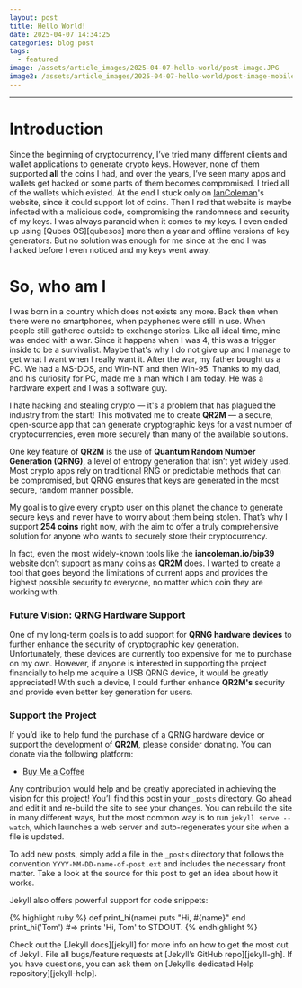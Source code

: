 ```yaml
---
layout: post
title: Hello World!
date: 2025-04-07 14:34:25
categories: blog post
tags:
  - featured
image: /assets/article_images/2025-04-07-hello-world/post-image.JPG
image2: /assets/article_images/2025-04-07-hello-world/post-image-mobile.JPG
---
```


---

# Introduction

Since the beginning of cryptocurrency, I’ve tried many different clients and wallet applications to generate crypto keys. However, none of them supported **all** the coins I had, and over the years, I’ve seen many apps and wallets get hacked or some parts of them becomes compromised. I tried all of the wallets which existed. At the end I stuck only on [IanColeman][iancoleman]'s website, since it could support lot of coins. Then I red that website is maybe infected with a malicious code, compromising the randomness and security of my keys. I was always paranoid when it comes to my keys. I even ended up using [Qubes OS][qubesos] more then a year and offline versions of key generators. But no solution was enough for me since at the end I was hacked before I even noticed and my keys went away.

# So, who am I

I was born in a country which does not exists any more. Back then when there were no smartphones, when payphones were still in use. When people still gathered outside to exchange stories. Like all ideal time, mine was ended with a war. Since it happens when I was 4, this was a trigger inside to be a survivalist. Maybe that's why I do not give up and I manage to get what I want when I really want it. After the war, my father bought us a PC. We had a MS-DOS, and Win-NT and then Win-95. Thanks to my dad, and his curiosity for PC, made me a man which I am today. He was a hardware expert and I was a software guy. 








I hate hacking and stealing crypto — it's a problem that has plagued the industry from the start! This motivated me to create **QR2M** — a secure, open-source app that can generate cryptographic keys for a vast number of cryptocurrencies, even more securely than many of the available solutions.

One key feature of **QR2M** is the use of **Quantum Random Number Generation (QRNG)**, a level of entropy generation that isn’t yet widely used. Most crypto apps rely on traditional RNG or predictable methods that can be compromised, but QRNG ensures that keys are generated in the most secure, random manner possible.

My goal is to give every crypto user on this planet the chance to generate secure keys and never have to worry about them being stolen. That’s why I support **254 coins** right now, with the aim to offer a truly comprehensive solution for anyone who wants to securely store their cryptocurrency.

In fact, even the most widely-known tools like the **iancoleman.io/bip39** website don’t support as many coins as **QR2M** does. I wanted to create a tool that goes beyond the limitations of current apps and provides the highest possible security to everyone, no matter which coin they are working with.

### Future Vision: QRNG Hardware Support

One of my long-term goals is to add support for **QRNG hardware devices** to further enhance the security of cryptographic key generation. Unfortunately, these devices are currently too expensive for me to purchase on my own. However, if anyone is interested in supporting the project financially to help me acquire a USB QRNG device, it would be greatly appreciated! With such a device, I could further enhance **QR2M's** security and provide even better key generation for users.

### Support the Project

If you’d like to help fund the purchase of a QRNG hardware device or support the development of **QR2M**, please consider donating. You can donate via the following platform:

- [Buy Me a Coffee](https://www.buymeacoffee.com/qr2m)

Any contribution would help and be greatly appreciated in achieving the vision for this project!
You’ll find this post in your `_posts` directory. Go ahead and edit it and re-build the site to see your changes. You can rebuild the site in many different ways, but the most common way is to run `jekyll serve --watch`, which launches a web server and auto-regenerates your site when a file is updated.

To add new posts, simply add a file in the `_posts` directory that follows the convention `YYYY-MM-DD-name-of-post.ext` and includes the necessary front matter. Take a look at the source for this post to get an idea about how it works.

Jekyll also offers powerful support for code snippets:

{% highlight ruby %}
def print_hi(name)
  puts "Hi, #{name}"
end
print_hi('Tom')
#=> prints 'Hi, Tom' to STDOUT.
{% endhighlight %}

Check out the [Jekyll docs][jekyll] for more info on how to get the most out of Jekyll. File all bugs/feature requests at [Jekyll’s GitHub repo][jekyll-gh]. If you have questions, you can ask them on [Jekyll’s dedicated Help repository][jekyll-help].


[iancoleman]:  https://iancoleman.io/bip39/
[qubes-os]:    http://www.qubes-os.org/